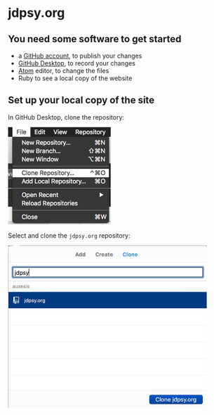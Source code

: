 # jdpsy.org

## You need some software to get started

- a [GitHub account](https://github.com/join), to publish your changes
- [GitHub Desktop](https://desktop.github.com/), to record your changes
- [Atom](https://atom.io/) editor, to change the files
- Ruby to see a local copy of the website

## Set up your local copy of the site

In GitHub Desktop, clone the repository:

![screenshot of cloning the repo](/img/readme/clone-the-repo.png)

Select and clone the `jdpsy.org` repository:

![screenshot of selecting the repo](/img/readme/select-jdpsy-for-cloning.png)

